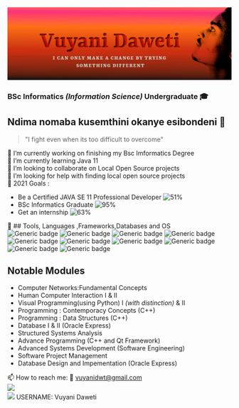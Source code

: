 ![alt text](https://github.com/Loboa/Loboa/blob/main/github.png)

### BSc Informatics _(Information Science)_  Undergraduate :mortar_board: 

## Ndima nomaba kusemthini okanye esibondeni 👋 
> "I fight even when its too difficult to overcome"



    
    
🔭 I’m currently working on finishing my Bsc Imformatics Degree <br/>
🌱 I’m currently learning Java 11<br/>
👯 I’m looking to collaborate on Local Open Source projects <br/>
🤔 I’m looking for help with finding local open source projects <br/>
:dart: 2021 Goals :  
- Be a Certified JAVA SE 11 Professional Developer ![51%](https://progress-bar.dev/51)
- BSc Informatics Graduate ![95%](https://progress-bar.dev/95)
- Get an internship ![63%](https://progress-bar.dev/63)
                     
:wrench: ## Tools, Languages ,Frameworks,Databases and OS  <br/>
![Generic badge](https://img.shields.io/badge/Language-Java-orange.svg)
![Generic badge](https://img.shields.io/badge/Language-Python-yellow.svg)
![Generic badge](https://img.shields.io/badge/Language-C++-ORANGE.svg)
![Generic badge](https://img.shields.io/badge/Framework-Qt-ORANGE.svg)
![Generic badge](https://img.shields.io/badge/Tool-VSCode-white.svg)
![Generic badge](https://img.shields.io/badge/Tool-IntelliJ-orange.svg)
![Generic badge](https://img.shields.io/badge/Tool-Github-green.svg)
![Generic badge](https://img.shields.io/badge/DB-MySQL-blue.svg)
![Generic badge](https://img.shields.io/badge/DB-OracleExpress-red.svg)
![Generic badge](https://img.shields.io/badge/OS-Linux-ORANGE.svg)


## Notable Modules 
  - Computer Networks:Fundamental Concepts
  - Human Computer Interaction I & II
  - Visual Programming(using Python) I _(with distinction)_ & II
  - Programming : Contemporacy Concepts (C++)
  - Programming : Data Structures (C++)
  - Database I & II (Oracle Express)
  - Structured Systems Analysis
  - Advance Programming (C++ and Qt Framework)
  - Advanced Systems Development (Software Engineering)
  - Software Project Management 
  - Database Design and Impementation  (Oracle Express)
  
 📫 How to reach me: :e-mail: vuyanidwt@gmail.com <br>
                     [<img width=22px src=https://simpleicons.org/icons/twitter.svg>](https://twitter.com/VuyaniD6) <br>
                      <img width=22px src=https://simpleicons.org/icons/stackoverflow.svg> USERNAME: Vuyani Daweti

